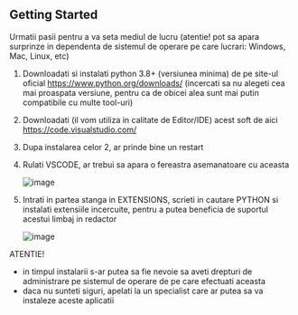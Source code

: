 ## Getting Started

Urmatii pasii pentru a va seta mediul de lucru (atentie! pot sa apara surprinze in dependenta de sistemul de operare pe care lucrari: Windows, Mac, Linux, etc)

1. Downloadati si instalati python 3.8+ (versiunea minima) de pe site-ul oficial https://www.python.org/downloads/ (incercati sa nu alegeti cea mai proaspata versiune, pentru ca de obicei alea sunt mai putin compatibile cu multe tool-uri)
2. Downloadati (il vom utiliza in calitate de Editor/IDE) acest soft de aici https://code.visualstudio.com/
3. Dupa instalarea celor 2, ar prinde bine un restart
4. Rulati VSCODE, ar trebui sa apara o fereastra asemanatoare cu aceasta

   ![image](https://user-images.githubusercontent.com/4667821/135971447-9cd16141-66d1-4c0e-8969-47204d680f11.png)

5. Intrati in partea stanga in EXTENSIONS, scrieti in cautare PYTHON si instalati extensiile incercuite, pentru a putea beneficia de suportul acestui limbaj in redactor
   
    ![image](https://user-images.githubusercontent.com/4667821/135971315-3f6d26f9-d81e-4e60-a6db-294bd67b5346.png)
    
    
ATENTIE! 
 * in timpul instalarii s-ar putea sa fie nevoie sa aveti drepturi de administrare pe sistemul de operare de pe care efectuati aceasta    
 * daca nu sunteti siguri, apelati la un specialist care ar putea sa va instaleze aceste aplicatii
